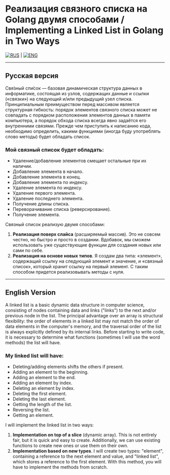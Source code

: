 # Реализация связного списка на Golang двумя способами / Implementing a Linked List in Golang in Two Ways

[![RUS](#Русская-версия)](#Русская-версия) | [![ENG](#English-version)](#English-version)

---

## Русская версия

Свя́зный спи́сок — базовая динамическая структура данных в информатике, состоящая из узлов, содержащих данные и ссылки («связки») на следующий и/или предыдущий узел списка. Принципиальным преимуществом перед массивом является структурная гибкость: порядок элементов связного списка может не совпадать с порядком расположения элементов данных в памяти компьютера, а порядок обхода списка всегда явно задаётся его внутренними связями. Прежде чем приступить к написанию кода, необходимо определить, какими функциями (иногда буду употреблять слово методы) будет обладать список.

### Мой связный список будет обладать:

- Удаление/добавление элементов смещает остальные при их наличии.
- Добавление элемента в начало.
- Добавление элемента в конец.
- Добавление элемента по индексу.
- Удаление элемента по индексу.
- Удаление первого элемента.
- Удаление последнего элемента.
- Получение длины списка.
- Переворачивание списка (реверсирование).
- Получение элемента.

Связный список реализую двумя способами:

1. **Реализация поверх слайса** (расширяемый массив). Это не совсем честно, но быстро и просто в создании. Вдобавок, мы сможем использовать уже существующие функции для создания новых или сами по себе.
2. **Реализация на основе новых типов**. Я создам два типа: «элемент», содержащий ссылку на следующий элемент и значение, и «связный список», который хранит ссылку на первый элемент. С таким способом придется реализовывать методы с нуля.

---

## English Version

A linked list is a basic dynamic data structure in computer science, consisting of nodes containing data and links ("links") to the next and/or previous node in the list. The principal advantage over an array is structural flexibility: the order of elements in a linked list may not match the order of data elements in the computer's memory, and the traversal order of the list is always explicitly defined by its internal links. Before starting to write code, it is necessary to determine what functions (sometimes I will use the word methods) the list will have.

### My linked list will have:

- Deleting/adding elements shifts the others if present.
- Adding an element to the beginning.
- Adding an element to the end.
- Adding an element by index.
- Deleting an element by index.
- Deleting the first element.
- Deleting the last element.
- Getting the length of the list.
- Reversing the list.
- Getting an element.

I will implement the linked list in two ways:

1. **Implementation on top of a slice** (dynamic array). This is not entirely fair, but it is quick and easy to create. Additionally, we can use existing functions to create new ones or use them on their own.
2. **Implementation based on new types**. I will create two types: "element", containing a reference to the next element and value, and "linked list", which stores a reference to the first element. With this method, you will have to implement the methods from scratch.

